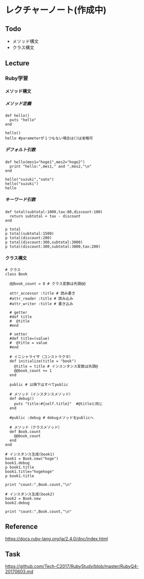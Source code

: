 # レクチャーノート(作成中)

## Todo
 - メソッド構文
 - クラス構文

## Lecture

### Ruby学習

#### メソッド構文

##### メソッド定義
```
def hello()
  puts "hello"
end

hello()
hello #parameterが１つもない場合は()は省略可
```

##### デフォルト引数
```
def hello(mes1="hoge1",mes2="hoge2")
  print "hello:",mes1," and ",mes2,"\n"
end

hello("suzuki","sato")
hello("suzuki")
hello
```

##### キーワード引数

```
def total(subtotal:1000,tax:80,discount:100)
  return subtotal + tax - discount 
end

p total
p total(subtotal:1500)
p total(discount:200)
p total(discount:300,subtotal:3000)
p total(discount:300,subtotal:3000,tax:200)

```

#### クラス構文

```
# クラス
class Book

  @@book_count = 0 # クラス変数は先頭@@
  
  attr_accessor :title # 読み書き
  #attr_reader :title # 読み込み
  #attr_writer :title # 書き込み
  
  # getter
  #def title
  #  @title
  #end
  
  # setter
  #def title=(value)
  #  @title = value
  #end

  # イニシャライザ（コンストラクタ）
  def initialize(title = "book")
    @title = title # インスンタンス変数は先頭@
    @@book_count += 1
  end
  
  public # 以降下はすべてpublic
  
  # メソッド（インスタンスメソッド）
  def debug()
    puts "title:#{self.title}"  #@titleと同じ
  end
  
  #public :debug # debugメソッドをpublicへ
  
  # メソッド（クラスメソッド）
  def Book.count
    @@book_count
  end
end

# インスタンス生成(book1)
book1 = Book.new("hoge")
book1.debug
p book1.title
book1.title="hogehoge"
p book1.title

print "count:",Book.count,"\n"

# インスタンス生成(book2)
book2 = Book.new
book2.debug

print "count:",Book.count,"\n"
```


## Reference
https://docs.ruby-lang.org/ja/2.4.0/doc/index.html

## Task
https://github.com/Tech-C2017/RubyStudy/blob/master/RubyQ4-20170603.md

